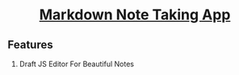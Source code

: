<div align="center">
    <a href="http://react-simple-boilerplate.surge.sh/">
        <h1>Markdown Note Taking App</h1>
    </a>
    <h2 align="left">Features</h3>
    <ol>
        <li align="left">Draft JS Editor For Beautiful Notes</li>
    </ol>
</div>

